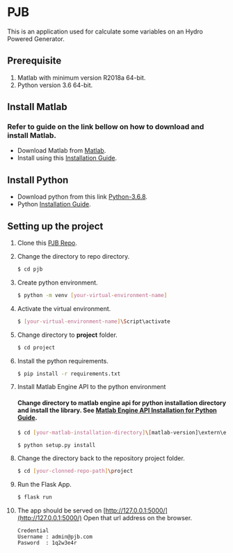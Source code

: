 # PJB
This is an application used for calculate some variables on an Hydro Powered Generator.

## Prerequisite
1. Matlab with minimum version R2018a 64-bit.
2. Python version 3.6 64-bit.

## Install Matlab
### Refer to guide on the link bellow on how to download and install Matlab. 
* Download Matlab from [Matlab](https://www.mathworks.com/downloads/).
* Install using this [Installation Guide](https://www.mathworks.com/help/install/install-products.html).

## Install Python
* Download python from this link [Python-3.6.8](https://www.python.org/downloads/release/python-368/).
* Python [Installation Guide](https://realpython.com/installing-python/).

## Setting up the project
1. Clone this [PJB Repo](https://github.com/Firdaus212/pjb.git).
2. Change the directory to repo directory.
    
    ``` bash
    $ cd pjb
     ```
3. Create python environment.
    ``` bash
    $ python -m venv [your-virtual-environment-name]
    ```
4. Activate the virtual environment.
    ```bash
    $ [your-virtual-environment-name]\Script\activate
    ```
5. Change directory to **project** folder.
    ``` bash
    $ cd project
    ```
6. Install the python requirements.
    ``` bash
    $ pip install -r requirements.txt
    ```
7. Install Matlab Engine API to the python environment
    #### Change directory to matlab engine api for python installation directory and install the library. See [Matlab Engine API Installation for Python Guide](https://www.mathworks.com/help/matlab/matlab_external/install-the-matlab-engine-for-python.html).
    ``` bash
    $ cd [your-matlab-installation-directory]\[matlab-version]\extern\engines\python

    $ python setup.py install
    ```
8. Change the directory back to the repository project folder.
    ``` bash
    $ cd [your-clonned-repo-path]\project
    ```
9. Run the Flask App.
    ``` bash
    $ flask run
    ```
10. The app should be served on [http://127.0.0.1:5000/](http://127.0.0.1:5000/)
    Open that url address on the browser.
    ``` 
    Credential
    Username : admin@pjb.com
    Pasword  : 1q2w3e4r
    ```
